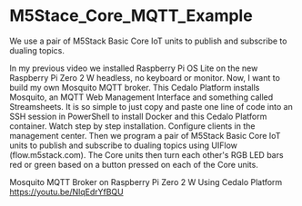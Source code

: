 # M5Stace_Core_MQTT_Example
We use a pair of M5Stack Basic Core IoT units to publish and subscribe to dualing topics.

In my previous video we installed Raspberry Pi OS Lite on the new Raspberry Pi Zero 2 W headless, no keyboard or monitor. Now, I want to build my own Mosquito MQTT broker. This Cedalo Platform installs Mosquito, an MQTT Web Management Interface and something called Streamsheets. It is so simple to just copy and paste one line of code into an SSH session in PowerShell to install Docker and this Cedalo Platform container. Watch step by step installation. Configure clients in the management center. Then we program a pair of M5Stack Basic Core IoT units to publish and subscribe to dualing topics using UIFlow (flow.m5stack.com). The Core units then turn each other's RGB LED bars red or green based on a button pressed on each of the Core units.

Mosquito MQTT Broker on Raspberry Pi Zero 2 W Using Cedalo Platform
https://youtu.be/NlqEdrYfBQU
